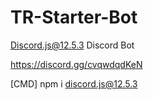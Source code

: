 # TR-Starter-Bot

Discord.js@12.5.3 Discord Bot

https://discord.gg/cvqwdqdKeN

[CMD]
npm i discord.js@12.5.3
